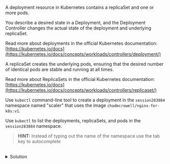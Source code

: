 A deployment resource in Kubernetes contains a replicaSet and one or more pods.

You describe a desired state in a Deployment, and the Deployment Controller changes the actual state of the deployment and underlying replicaSet.

Read more about deployments in the official Kubernetes documentation: [https://kubernetes.io/docs](https://kubernetes.io/docs/concepts/workloads/controllers/deployment/)

A replicaSet creates the underlying pods, ensuring that the desired number of identical pods are stable and running at all times.

Read more about ReplicaSets in the official Kubernetes documentation: [https://kubernetes.io/docs](https://kubernetes.io/docs/concepts/workloads/controllers/replicaset/)

Use `kubectl` command-line tool to create a deployment in the `session283884` namespace named "scaler" that uses the image `chadmcrowell/nginx-for-k8s:v1`.

Use `kubectl` to list the deployments, replicaSets, and pods in the `session283884` namespace.

> **HINT:** Instead of typing out the name of the namespace use the tab key to autocomplete

<br>
<details><summary>Solution</summary>
<br>

Create a deployment named "scaler" that uses the image `chadmcrowell/nginx-for-k8s:v1`
```bash
k -n session283884 create deploy scaler --image chadmcrowell/nginx-for-k8s:v1
```{{exec}}

List the deployments in the default namespace
```bash
k -n session283884 get deploy,rs,po
```{{exec}}

> **OPTIONAL:** Create a NodePort service that exposes the "scaler" deployment
```bash
k -n session283884 expose deploy scaler --port 80 --type NodePort
```{{exec}}

</details>